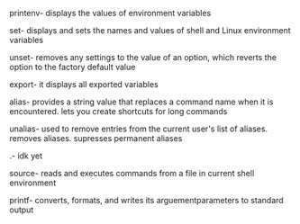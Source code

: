 printenv- displays the values of environment variables

set- displays and sets the names and values of shell and Linux environment variables

unset- removes any settings to the value of an option, which reverts the option to the factory default value

export- it displays all exported variables

alias- provides a string value that replaces a command name when it is encountered. lets you create shortcuts for long commands

unalias- used to remove entries from the current user's list of aliases. removes aliases. supresses permanent aliases

.- idk yet 

source- reads and executes commands from a file in current shell environment

printf- converts, formats, and writes its arguementparameters to standard output


